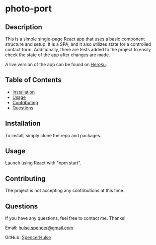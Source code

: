 # photo-port

## Description

This is a simple single-page React app that uses a basic component structure and setup. It is a SPA, and it also utilizes state for a controlled contact form. Additionally, there are tests added to the project to easily check the state of the app after changes are made.

A live version of the app can be found on [Heroku](https://spencer-photo-port.herokuapp.com/).

## Table of Contents

- [Installation](#installation)
- [Usage](#usage)
- [Contributing](#contributing)
- [Questions](#questions)

## Installation

To install, simply clone the repo and packages.

## Usage

Launch using React with "npm start".

## Contributing

The project is not accepting any contributions at this time.

## Questions

If you have any questions, feel free to contact me. Thanks!

Email: hulse.spencer@gmail.com

GitHub: [SpencerHulse](https://github.com/SpencerHulse)
